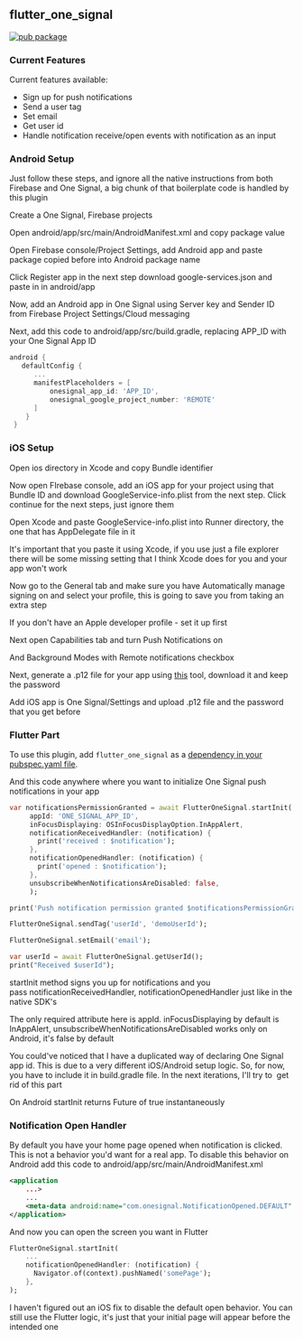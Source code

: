 ## flutter_one_signal
[![pub package](https://img.shields.io/badge/pub-v.0.1.2-orange.svg)](https://pub.dartlang.org/packages/flutter_one_signal)


### Current Features
Current features available:

* Sign up for push notifications
* Send a user tag
* Set email
* Get user id
* Handle notification receive/open events with notification as an input
### Android Setup
Just follow these steps, and ignore all the native instructions from both Firebase and One Signal, a big chunk of that boilerplate code is handled by this plugin

Create a One Signal, Firebase projects

Open android/app/src/main/AndroidManifest.xml and copy package value

Open Firebase console/Project Settings, add Android app and paste package copied before into Android package name

Click Register app in the next step download google-services.json and paste in in android/app

Now, add an Android app in One Signal using Server key and Sender ID from Firebase Project Settings/Cloud messaging

Next, add this code to android/app/src/build.gradle, replacing APP_ID with your One Signal App ID

```gradle
android {
   defaultConfig {
      ...
      manifestPlaceholders = [
          onesignal_app_id: 'APP_ID',
          onesignal_google_project_number: 'REMOTE'
      ]
    }
 }
```
### iOS Setup
Open ios directory in Xcode and copy Bundle identifier

Now open FIrebase console, add an iOS app for your project using that Bundle ID and download GoogleService-info.plist from the next step. Click continue for the next steps, just ignore them

Open Xcode and paste GoogleService-info.plist into Runner directory, the one that has AppDelegate file in it

It's important that you paste it using Xcode, if you use just a file explorer there will be some missing setting that I think Xcode does for you and your app won't work

Now go to the General tab and make sure you have Automatically manage signing on and select your profile, this is going to save you from taking an extra step

If you don't have an Apple developer profile - set it up first

Next open Capabilities tab and turn Push Notifications on

And Background Modes with Remote notifications checkbox

Next, generate a .p12 file for your app using [this](https://onesignal.com/provisionator) tool, download it and keep the password

Add iOS app is One Signal/Settings and upload .p12 file and the password that you get before

### Flutter Part
To use this plugin, add `flutter_one_signal` as a [dependency in your pubspec.yaml file](https://flutter.io/platform-plugins/).

And this code anywhere where you want to initialize One Signal push notifications in your app

```dart
var notificationsPermissionGranted = await FlutterOneSignal.startInit(
     appId: 'ONE_SIGNAL_APP_ID',
     inFocusDisplaying: OSInFocusDisplayOption.InAppAlert,
     notificationReceivedHandler: (notification) {
       print('received : $notification');
     },
     notificationOpenedHandler: (notification) {
       print('opened : $notification');
     },
     unsubscribeWhenNotificationsAreDisabled: false,
     );

print('Push notification permission granted $notificationsPermissionGranted');

FlutterOneSignal.sendTag('userId', 'demoUserId');

FlutterOneSignal.setEmail('email');

var userId = await FlutterOneSignal.getUserId();
print("Received $userId");
```

startInit method signs you up for notifications and you pass notificationReceivedHandler, notificationOpenedHandler just like in the native SDK's

The only required attribute here is appId. inFocusDisplaying by default is InAppAlert, unsubscribeWhenNotificationsAreDisabled works only on Android, it's false by default

You could've noticed that I have a duplicated way of declaring One Signal app id. This is due to a very different iOS/Android setup logic. So, for now, you have to include it in build.gradle file. In the next iterations, I'll try to  get rid of this part

On Android startInit returns Future of true instantaneously

### Notification Open Handler
By default you have your home page opened when notification is clicked. This is not a behavior you'd want for a real app. To disable this behavior on Android add this code to android/app/src/main/AndroidManifest.xml

```xml
<application
    ...>
    ...                                                                                      
    <meta-data android:name="com.onesignal.NotificationOpened.DEFAULT" android:value="DISABLE" />  
</application>
```

And now you can open the screen you want in Flutter
```dart
FlutterOneSignal.startInit(                                             
    ...             
    notificationOpenedHandler: (notification) {                                            
      Navigator.of(context).pushNamed('somePage');                       
    },                                                                  
);
```
I haven't figured out an iOS fix to disable the default open behavior. You can still use the Flutter logic, it's just that your initial page will appear before the intended one
